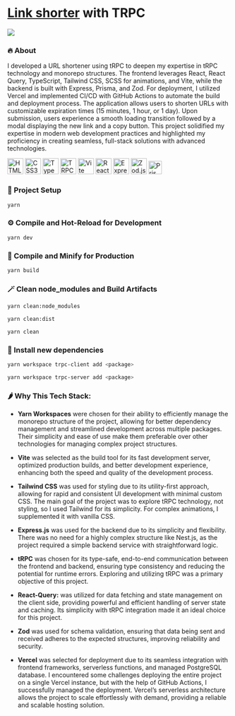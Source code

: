 # [Link shorter](https://trpc-linkshorter.vercel.app/) with TRPC

<a href="https://trpc-linkshorter.vercel.app/" target="_blank" rel="noreferrer"><img src="https://github.com/BogdanXoxl/trpc-linkshorter/blob/main/public/trpc-linkshorter-800.gif"></a>

### 🔥 About

<p>I developed a URL shortener using tRPC to deepen my expertise in tRPC technology and monorepo structures. The frontend leverages React, React Query, TypeScript, Tailwind CSS, SCSS for animations, and Vite, while the backend is built with Express, Prisma, and Zod. For deployment, I utilized Vercel and implemented CI/CD with GitHub Actions to automate the build and deployment process. The application allows users to shorten URLs with customizable expiration times (15 minutes, 1 hour, or 1 day). Upon submission, users experience a smooth loading transition followed by a modal displaying the new link and a copy button. This project solidified my expertise in modern web development practices and highlighted my proficiency in creating seamless, full-stack solutions with advanced technologies.</p>

<p align="left"> <a href="https://developer.mozilla.org/en-US/docs/Glossary/HTML5" target="_blank" rel="noreferrer"><img src="https://raw.githubusercontent.com/danielcranney/readme-generator/main/public/icons/skills/html5-colored.svg" width="36" height="36" alt="HTML5" /></a> <a href="https://www.w3.org/TR/CSS/#css" target="_blank" rel="noreferrer"><img src="https://raw.githubusercontent.com/danielcranney/readme-generator/main/public/icons/skills/css3-colored.svg" width="36" height="36" alt="CSS3" /></a> <a href="https://www.typescriptlang.org/" target="_blank" rel="noreferrer"><img src="https://raw.githubusercontent.com/danielcranney/readme-generator/main/public/icons/skills/typescript-colored.svg" width="36" height="36" alt="TypeScript" /></a> <a href="https://trpc.io/" target="_blank" rel="noreferrer"><img src="https://trpc.io/img/logo.svg" width="36" height="36" alt="TRPC"/></a> <a href="https://vitejs.dev/" target="_blank" rel="noreferrer"><img src="https://vitejs.dev/logo.svg" width="36" height="36" alt="Vite"/></a> <a href="https://tanstack.com/query/latest" target="_blank" rel="noreferrer"><img src="https://seeklogo.com/images/R/react-query-logo-1340EA4CE9-seeklogo.com.png" width="36" height="36" alt="React-Query"/></a> <a href="https://expressjs.com/" target="_blank" rel="noreferrer"><img src="https://raw.githubusercontent.com/danielcranney/readme-generator/main/public/icons/skills/express-colored.svg" width="36" height="36" alt="Express.js" /></a> <a href="https://zod.dev/" target="_blank" rel="noreferrer"><img src="https://zod.dev/logo.svg" height="36" alt="Zod.js" /></a> <a href="https://www.prisma.io/" target="_blank" rel="noreferrer"><img src="https://prismalens.vercel.app/header/logo-white.svg" height="30" alt="Prisma.js" /></a></p>

### 🔧 Project Setup

```sh
yarn
```

### ⚙️ Compile and Hot-Reload for Development

```sh
yarn dev
```

### 🔨 Compile and Minify for Production

```sh
yarn build
```

### 🪄 Clean node_modules and Build Artifacts

```sh
yarn clean:node_modules
```
```sh
yarn clean:dist
```
```sh
yarn clean
```

### 💌 Install new dependencies

```sh
yarn workspace trpc-client add <package>
```
```sh
yarn workspace trpc-server add <package>
```

### 🌶️ Why This Tech Stack:

* **Yarn Workspaces** were chosen for their ability to efficiently manage the monorepo structure of the project, allowing for better dependency management and streamlined development across multiple packages. Their simplicity and ease of use make them preferable over other technologies for managing complex project structures.

* **Vite** was selected as the build tool for its fast development server, optimized production builds, and better development experience, enhancing both the speed and quality of the development process.

* **Tailwind CSS** was used for styling due to its utility-first approach, allowing for rapid and consistent UI development with minimal custom CSS. The main goal of the project was to explore tRPC technology, not styling, so I used Tailwind for its simplicity. For complex animations, I supplemented it with vanilla CSS.

* **Express.js** was used for the backend due to its simplicity and flexibility. There was no need for a highly complex structure like Nest.js, as the project required a simple backend service with straightforward logic.

* **tRPC** was chosen for its type-safe, end-to-end communication between the frontend and backend, ensuring type consistency and reducing the potential for runtime errors. Exploring and utilizing tRPC was a primary objective of this project.

* **React-Query:** was utilized for data fetching and state management on the client side, providing powerful and efficient handling of server state and caching. Its simplicity with tRPC integration made it an ideal choice for this project.

* **Zod** was used for schema validation, ensuring that data being sent and received adheres to the expected structures, improving reliability and security.

* **Vercel** was selected for deployment due to its seamless integration with frontend frameworks, serverless functions, and managed PostgreSQL database. I encountered some challenges deploying the entire project on a single Vercel instance, but with the help of GitHub Actions, I successfully managed the deployment. Vercel’s serverless architecture allows the project to scale effortlessly with demand, providing a reliable and scalable hosting solution.
